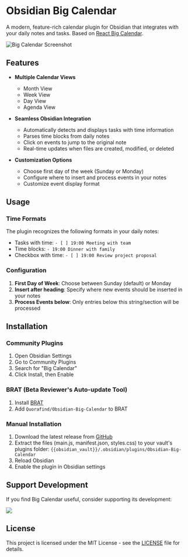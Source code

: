# Obsidian Big Calendar

A modern, feature-rich calendar plugin for Obsidian that integrates with your daily notes and tasks. Based on [React Big Calendar](https://github.com/jquense/react-big-calendar).

![Big Calendar Screenshot](https://cdn.jsdelivr.net/gh/Quorafind/.github@main/IMAGE/big-calendar-screenshot.jpg)

## Features

- **Multiple Calendar Views**

  - Month View
  - Week View
  - Day View
  - Agenda View

- **Seamless Obsidian Integration**

  - Automatically detects and displays tasks with time information
  - Parses time blocks from daily notes
  - Click on events to jump to the original note
  - Real-time updates when files are created, modified, or deleted

- **Customization Options**
  - Choose first day of the week (Sunday or Monday)
  - Configure where to insert and process events in your notes
  - Customize event display format

## Usage

### Time Formats

The plugin recognizes the following formats in your daily notes:

- Tasks with time: `- [ ] 19:00 Meeting with team`
- Time blocks: `- 19:00 Dinner with family`
- Checkbox with time: `- [ ] 19:00 Review project proposal`

### Configuration

1. **First Day of Week**: Choose between Sunday (default) or Monday
2. **Insert after heading**: Specify where new events should be inserted in your notes
3. **Process Events below**: Only entries below this string/section will be processed

## Installation

### Community Plugins

1. Open Obsidian Settings
2. Go to Community Plugins
3. Search for "Big Calendar"
4. Click Install, then Enable

### BRAT (Beta Reviewer's Auto-update Tool)

1. Install [BRAT](https://github.com/TfTHacker/obsidian42-brat)
2. Add `Quorafind/Obsidian-Big-Calendar` to BRAT

### Manual Installation

1. Download the latest release from [GitHub](https://github.com/Quorafind/Obsidian-Big-Calendar/releases)
2. Extract the files (main.js, manifest.json, styles.css) to your vault's plugins folder: `{{obsidian_vault}}/.obsidian/plugins/Obsidian-Big-Calendar`
3. Reload Obsidian
4. Enable the plugin in Obsidian settings

## Support Development

If you find Big Calendar useful, consider supporting its development:

<a href="https://www.buymeacoffee.com/boninall"><img src="https://img.buymeacoffee.com/button-api/?text=Buy me a coffee&emoji=&slug=boninall&button_colour=6495ED&font_colour=ffffff&font_family=Lato&outline_colour=000000&coffee_colour=FFDD00"></a>

## License

This project is licensed under the MIT License - see the [LICENSE](LICENSE) file for details.

